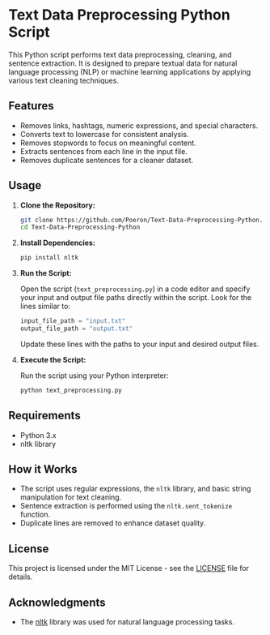 # Text Data Preprocessing Python Script

This Python script performs text data preprocessing, cleaning, and sentence extraction. It is designed to prepare textual data for natural language processing (NLP) or machine learning applications by applying various text cleaning techniques.

## Features

- Removes links, hashtags, numeric expressions, and special characters.
- Converts text to lowercase for consistent analysis.
- Removes stopwords to focus on meaningful content.
- Extracts sentences from each line in the input file.
- Removes duplicate sentences for a cleaner dataset.

## Usage

1. **Clone the Repository:**

    ```bash
    git clone https://github.com/Poeron/Text-Data-Preprocessing-Python.git
    cd Text-Data-Preprocessing-Python
    ```

2. **Install Dependencies:**

    ```bash
    pip install nltk
    ```

3. **Run the Script:**

    Open the script (`text_preprocessing.py`) in a code editor and specify your input and output file paths directly within the script. Look for the lines similar to:

    ```python
    input_file_path = "input.txt"
    output_file_path = "output.txt"
    ```

    Update these lines with the paths to your input and desired output files.

4. **Execute the Script:**

    Run the script using your Python interpreter:

    ```bash
    python text_preprocessing.py
    ```

## Requirements

- Python 3.x
- nltk library

## How it Works

- The script uses regular expressions, the `nltk` library, and basic string manipulation for text cleaning.
- Sentence extraction is performed using the `nltk.sent_tokenize` function.
- Duplicate lines are removed to enhance dataset quality.

## License

This project is licensed under the MIT License - see the [LICENSE](LICENSE) file for details.

## Acknowledgments

- The [nltk](https://www.nltk.org/) library was used for natural language processing tasks.
